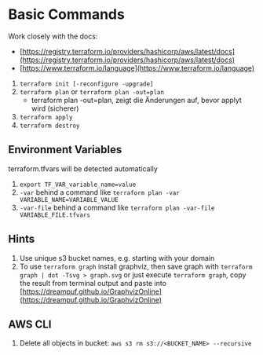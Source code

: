 # Basic Commands

Work closely with the docs:

* [https://registry.terraform.io/providers/hashicorp/aws/latest/docs](https://registry.terraform.io/providers/hashicorp/aws/latest/docs)
* [https://www.terraform.io/language](https://www.terraform.io/language)

1. `terraform init [-reconfigure -upgrade]`
2. `terraform plan` or `terraform plan -out=plan`
    - terraform plan -out=plan, zeigt die Änderungen auf, bevor applyt wird (sicherer)
3. `terraform apply`
4. `terraform destroy`

## Environment Variables

terraform.tfvars will be detected automatically

1. `export TF_VAR_variable_name=value`
2. `-var` behind a command like `terraform plan -var VARIABLE_NAME=VARIABLE_VALUE`
3. `-var-file` behind a command like `terraform plan -var-file VARIABLE_FILE.tfvars`

## Hints

1. Use unique s3 bucket names, e.g. starting with your domain
2. To use `terraform graph` install graphviz, then save graph with `terraform graph | dot -Tsvg > graph.svg` or just execute `terraform graph`, copy the result from terminal output and paste into [https://dreampuf.github.io/GraphvizOnline](https://dreampuf.github.io/GraphvizOnline)

## AWS CLI

1. Delete all objects in bucket: `aws s3 rm s3://<BUCKET_NAME> --recursive`
